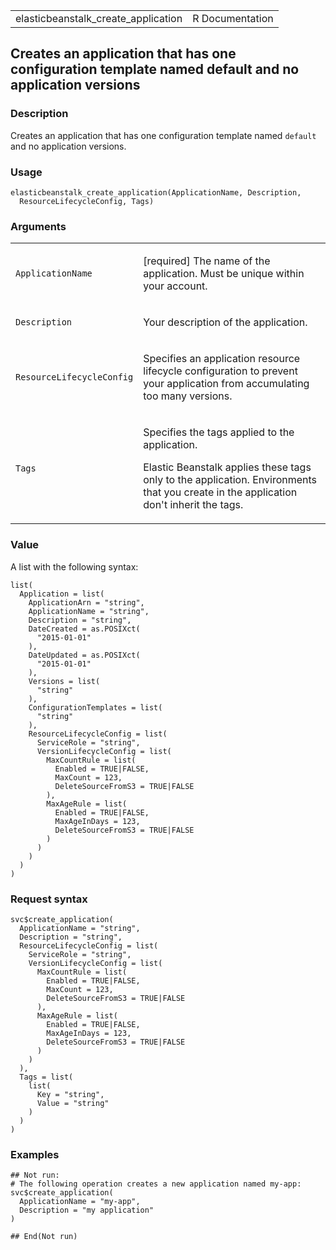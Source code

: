 <table style="width: 100%;">
<tbody>
<tr class="odd">
<td>elasticbeanstalk_create_application</td>
<td style="text-align: right;">R Documentation</td>
</tr>
</tbody>
</table>

## Creates an application that has one configuration template named default and no application versions

### Description

Creates an application that has one configuration template named
`default` and no application versions.

### Usage

    elasticbeanstalk_create_application(ApplicationName, Description,
      ResourceLifecycleConfig, Tags)

### Arguments

<table>
<colgroup>
<col style="width: 35%" />
<col style="width: 65%" />
</colgroup>
<tbody>
<tr class="odd">
<td><code
id="elasticbeanstalk_create_application_:_ApplicationName">ApplicationName</code></td>
<td><p>[required] The name of the application. Must be unique within
your account.</p></td>
</tr>
<tr class="even">
<td><code
id="elasticbeanstalk_create_application_:_Description">Description</code></td>
<td><p>Your description of the application.</p></td>
</tr>
<tr class="odd">
<td><code
id="elasticbeanstalk_create_application_:_ResourceLifecycleConfig">ResourceLifecycleConfig</code></td>
<td><p>Specifies an application resource lifecycle configuration to
prevent your application from accumulating too many versions.</p></td>
</tr>
<tr class="even">
<td><code
id="elasticbeanstalk_create_application_:_Tags">Tags</code></td>
<td><p>Specifies the tags applied to the application.</p>
<p>Elastic Beanstalk applies these tags only to the application.
Environments that you create in the application don't inherit the
tags.</p></td>
</tr>
</tbody>
</table>

### Value

A list with the following syntax:

    list(
      Application = list(
        ApplicationArn = "string",
        ApplicationName = "string",
        Description = "string",
        DateCreated = as.POSIXct(
          "2015-01-01"
        ),
        DateUpdated = as.POSIXct(
          "2015-01-01"
        ),
        Versions = list(
          "string"
        ),
        ConfigurationTemplates = list(
          "string"
        ),
        ResourceLifecycleConfig = list(
          ServiceRole = "string",
          VersionLifecycleConfig = list(
            MaxCountRule = list(
              Enabled = TRUE|FALSE,
              MaxCount = 123,
              DeleteSourceFromS3 = TRUE|FALSE
            ),
            MaxAgeRule = list(
              Enabled = TRUE|FALSE,
              MaxAgeInDays = 123,
              DeleteSourceFromS3 = TRUE|FALSE
            )
          )
        )
      )
    )

### Request syntax

    svc$create_application(
      ApplicationName = "string",
      Description = "string",
      ResourceLifecycleConfig = list(
        ServiceRole = "string",
        VersionLifecycleConfig = list(
          MaxCountRule = list(
            Enabled = TRUE|FALSE,
            MaxCount = 123,
            DeleteSourceFromS3 = TRUE|FALSE
          ),
          MaxAgeRule = list(
            Enabled = TRUE|FALSE,
            MaxAgeInDays = 123,
            DeleteSourceFromS3 = TRUE|FALSE
          )
        )
      ),
      Tags = list(
        list(
          Key = "string",
          Value = "string"
        )
      )
    )

### Examples

    ## Not run: 
    # The following operation creates a new application named my-app:
    svc$create_application(
      ApplicationName = "my-app",
      Description = "my application"
    )

    ## End(Not run)
